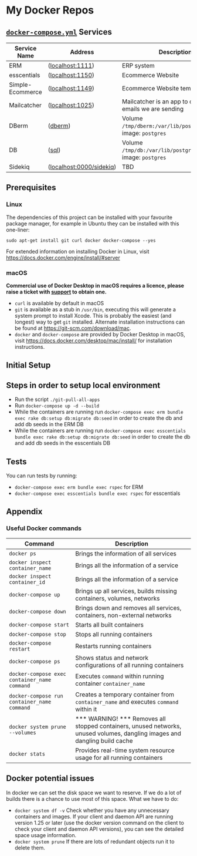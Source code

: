 # My Docker Repos
## [```docker-compose.yml```](./docker-compose.yml) Services

| Service Name      | Address | Description |
| ----------- | ----------- | ----------- | 
| ERM | ([localhost:1111](http://localhost:1111)) | ERP system |
| esscentials | ([localhost:1150](http://localhost:1150))| Ecommerce Website |
| Simple-Ecommerce | ([localhost:1149](http://localhost:1149)) | Ecommerce Website template |
| Mailcatcher | ([localhost:1025](http://localhost:1025)) | Mailcatcher is an app to catch the emails we are sending | 
| DBerm | ([dberm](postgres://postgres@dberm)) | Volume `/tmp/dberm:/var/lib/postgresql/data`, image: `postgres` | 
| DB | ([sql](postgres://postgres@sql)) | Volume `/tmp/db:/var/lib/postgresql/data`, image: `postgres` | 
| Sidekiq | ([localhost:0000/sidekiq](http://localhost:0000/sidekiq)) | TBD |

## Prerequisites
### Linux
The dependencies of this project can be installed with your favourite package manager, for example in Ubuntu they can be installed with this one-liner:

```
sudo apt-get install git curl docker docker-compose --yes
```

For extended information on installing Docker in Linux, visit https://docs.docker.com/engine/install/#server
 
### macOS

**Commercial use of Docker Desktop in macOS requires a licence, please raise a ticket with [support](#support) to obtain one.**

* ```curl``` is available by default in macOS
* ```git``` is available as a stub in ```/usr/bin```, executing this will generate a system prompt to install Xcode. This is probably the easiest (and longest) way to get ```git``` installed. Alternate installation instructions can be found at https://git-scm.com/download/mac.
* ```docker``` and ```docker-compose``` are provided by Docker Desktop in macOS, visit https://docs.docker.com/desktop/mac/install/ for installation instructions.


## Initial Setup
## Steps in order to setup local environment
- Run the script `./git-pull-all-apps`
- Run `docker-compose up -d --build`
- While the containers are running run `docker-compose exec erm bundle exec rake db:setup db:migrate db:seed` in order to create the db and add db seeds in the ERM DB
- While the containers are running run `docker-compose exec esscentials bundle exec rake db:setup db:migrate db:seed` in order to create the db and add db seeds in the esscentials DB

## Tests
You can run tests by running:
- `docker-compose exec erm bundle exec rspec` for ERM
- `docker-compose exec esscentials bundle exec rspec` for esscentials

## Appendix
### Useful Docker commands

| Command      | Description |
| ----------- | ----------- | 
| ```docker ps```      | Brings the information of all services |
| ```docker inspect container_name```      | Brings all the information of a service |
| ```docker inspect container_id```      | Brings all the information of a service |
| ```docker-compose up```      | Brings up all services, builds missing containers, volumes, networks|
| ```docker-compose down```   | Brings down and removes all services, containers, non-external networks      |
| ```docker-compose start```   | Starts all built containers        |
| ```docker-compose stop```   | Stops all running containers        |
```docker-compose restart```   | Restarts running containers        |
| ```docker-compose ps```   | Shows status and network configurations of all running containers|
```docker-compose exec container_name command```   | Executes ```command``` within running container ````container_name````        |
```docker-compose run container_name command```   | Creates a temporary container from ```container_name``` and executes ```command``` within it        |
| ```docker system prune --volumes```   | *** WARNING! *** Removes all stopped containers, unused networks, unused volumes, dangling images and dangling build cache     |
| ```docker stats```   | Provides real-time system resource usage for all running containers       |
## Docker potential issues
In docker we can set the disk space we want to reserve. If we do a lot of builds there is a chance to use most of this space.
What we have to do:
- `docker system df -v` Check whether you have any unnecessary containers and images. If your client and daemon API are running version 1.25 or later (use the docker version command on the client to check your client and daemon API versions), you can see the detailed space usage information.
- `docker system prune` If there are lots of redundant objects run it to delete them.
